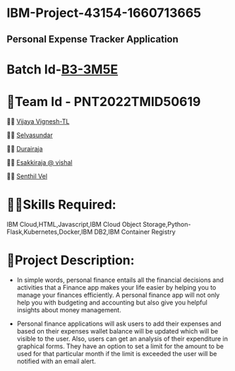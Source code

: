 
# IBM-Project-43154-1660713665
## Personal Expense Tracker Application
# Batch Id-[B3-3M5E](https://github.com/IBM-EPBL/Assignments-CApD/tree/main/B3-3M5E)
# 🎈Team Id - PNT2022TMID50619
🦹‍♂️ [Vijaya Vignesh-TL](https://github.com/vijayvignesh021)

🦹‍♂️ [Selvasundar](https://github.com/SelvaSundar45)

🦹‍♂️ [Durairaja](https://github.com/DURAIRAJA01)

🦹‍♂️ [Esakkiraja @ vishal](https://github.com/esakkirajavishal)

🦹‍♂️ [Senthil Vel ](https://github.com/SENTHILVEL13)

# 👨‍💻Skills Required:
IBM Cloud,HTML,Javascript,IBM Cloud Object Storage,Python-Flask,Kubernetes,Docker,IBM DB2,IBM Container Registry

# 📖Project Description:
- In simple words, personal finance entails all the financial decisions and activities that a Finance app makes your life easier by helping you to manage your finances efficiently. A personal finance app will not only help you with budgeting and accounting but also give you helpful insights about money management.

- Personal finance applications will ask users to add their expenses and based on their expenses wallet balance will be updated which will be visible to the user.  Also, users can get an analysis of their expenditure in graphical forms. They have an option to set a limit for the amount to be used for that particular month if the limit is exceeded the user will be notified with an email alert.
